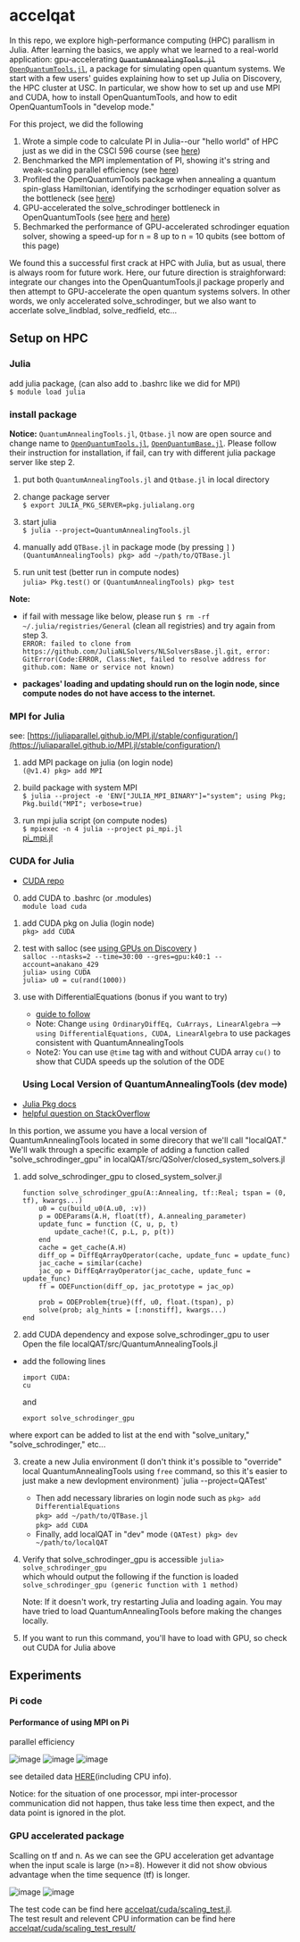 # accelqat
In this repo, we explore high-performance computing (HPC) parallism in Julia. After learning the basics, we apply what we learned to a real-world application: gpu-accelerating ~~`QuantumAnnealingTools.jl`~~ [`OpenQuantumTools.jl`](https://github.com/USCqserver/OpenQuantumTools.jl), a package for simulating open quantum systems. We start with a few users' guides explaining how to set up Julia on Discovery, the HPC cluster at USC. In particular, we show how to set up and use MPI and CUDA, how to install OpenQuantumTools, and how to edit OpenQuantumTools in "develop mode."

For this project, we did the following
1. Wrote a simple code to calculate PI in Julia--our "hello world" of HPC just as we did in the CSCI 596 course (see [here](https://github.com/naezzell/accelqat/tree/main/performance_test))
2. Benchmarked the MPI implementation of PI, showing it's string and weak-scaling parallel efficiency (see [here](https://github.com/naezzell/accelqat/tree/main/performance_test/pi_test))
3. Profiled the OpenQuantumTools package when annealing a quantum spin-glass Hamiltonian, identifying the scrhodinger equation solver as the bottleneck (see [here](https://github.com/naezzell/accelqat/blob/main/performance_test/final_project_profiling.jl))
4. GPU-accelerated the solve_schrodinger bottleneck in OpenQuantumTools (see [here](https://github.com/naezzell/accelqat/tree/main/cuda) and [here](https://github.com/USCqserver/OpenQuantumTools.jl/blob/gpu-accel/src/QSolver/closed_system_solvers.jl))
5. Bechmarked the performance of GPU-accelerated schrodinger equation solver, showing a speed-up for n = 8 up to n = 10 qubits (see bottom of this page)

We found this a successful first crack at HPC with Julia, but as usual, there is always room for future work. Here, our future direction is straighforward: integrate our changes into the OpenQuantumTools.jl package properly and then attempt to GPU-accelerate the open quantum systems solvers. In other words, we only accelerated solve_schrodinger, but we also want to accerlate solve_lindblad, solve_redfield, etc...

## Setup on HPC

### Julia
add julia package, (can also add to .bashrc like we did for MPI)  
    `$ module load julia`

### install package
**Notice:** `QuantumAnnealingTools.jl`, `Qtbase.jl` now are open source and change name to [`OpenQuantumTools.jl`](https://github.com/USCqserver/OpenQuantumTools.jl), [`OpenQuantumBase.jl`](https://github.com/USCqserver/OpenQuantumBase.jl).
Please follow their instruction for installation, if fail, can try with different julia package server like step 2. 

1. put both `QuantumAnnealingTools.jl` and `Qtbase.jl` in local directory

2. change package server  
    `$ export JULIA_PKG_SERVER=pkg.julialang.org`

3. start julia  
    `$ julia --project=QuantumAnnealingTools.jl`

4. manually add `QTBase.jl` in package mode (by pressing `]` )  
    `(QuantumAnnealingTools) pkg> add ~/path/to/QTBase.jl`

5. run unit test (better run in compute nodes)  
    `julia> Pkg.test()` or `(QuantumAnnealingTools) pkg> test`

**Note:** 

- if fail with message like below, please run  `$ rm -rf ~/.julia/registries/General` (clean all registries) and try again from step 3.  
    `ERROR: failed to clone from https://github.com/JuliaNLSolvers/NLSolversBase.jl.git, error: GitError(Code:ERROR, Class:Net, failed to resolve address for github.com: Name or service not known)`

- **packages' loading and updating should run on the login node, since compute nodes do not have access to the internet.**

### MPI for Julia

see: [https://juliaparallel.github.io/MPI.jl/stable/configuration/](https://juliaparallel.github.io/MPI.jl/stable/configuration/)

1. add MPI package on julia (on login node)  
    `(@v1.4) pkg> add MPI`

2. build package with system MPI  
    `$ julia --project -e 'ENV["JULIA_MPI_BINARY"]="system"; using Pkg; Pkg.build("MPI"; verbose=true)`

3. run mpi julia script (on compute nodes)  
    `$ mpiexec -n 4 julia --project pi_mpi.jl`  
    [pi_mpi.jl](Setup%20repo%20on%20HPC%20ab4795a0a26742008190ca88709a937f/pi_mpi.jl)
    
### CUDA for Julia
- [CUDA repo](https://github.com/JuliaGPU/CUDA.jl)

0. add CUDA to .bashrc (or .modules)   
    `module load cuda`

1. add CUDA pkg on Julia (login node)   
    `pkg> add CUDA`
    
2. test with salloc (see [using GPUs on Discovery](https://carc.usc.edu/user-information/user-guides/high-performance-computing/discovery/using-gpus) )     
    `salloc --ntasks=2 --time=30:00 --gres=gpu:k40:1 --account=anakano_429`   
    `julia> using CUDA`    
    `julia> u0 = cu(rand(1000))`
    
3. use with DifferentialEquations (bonus if you want to try)   
    - [guide to follow](https://github.com/SciML/DiffEqGPU.jl#within-method-gpu-parallelism-with-direct-cuarray-usage)
    - Note: Change `using OrdinaryDiffEq, CuArrays, LinearAlgebra` --> `using DifferentialEquations, CUDA, LinearAlgebra` to use packages consistent with QuantumAnnealingTools
    - Note2: You can use `@time` tag with and without CUDA array `cu()` to show that CUDA speeds up the solution of the ODE
    
    ### Using Local Version of QuantumAnnealingTools (dev mode)
- [Julia Pkg docs](https://docs.julialang.org/en/v1/stdlib/Pkg/)
- [helpful question on StackOverflow](https://stackoverflow.com/questions/58098296/julia-be-sure-to-use-dev-version-of-a-package)

In this portion, we assume you have a local version of QuantumAnnealingTools located in some direcory that we'll call "localQAT." We'll walk through a specific example of adding a function called "solve_schrodinger_gpu" in localQAT/src/QSolver/closed_system_solvers.jl 

1. add solve_schrodinger_gpu to closed_system_solver.jl     
    ```
    function solve_schrodinger_gpu(A::Annealing, tf::Real; tspan = (0, tf), kwargs...)
        u0 = cu(build_u0(A.u0, :v))
        p = ODEParams(A.H, float(tf), A.annealing_parameter)
        update_func = function (C, u, p, t)
            update_cache!(C, p.L, p, p(t))
        end
        cache = get_cache(A.H)
        diff_op = DiffEqArrayOperator(cache, update_func = update_func)
        jac_cache = similar(cache)
        jac_op = DiffEqArrayOperator(jac_cache, update_func = update_func)
        ff = ODEFunction(diff_op, jac_prototype = jac_op)

        prob = ODEProblem{true}(ff, u0, float.(tspan), p)
        solve(prob; alg_hints = [:nonstiff], kwargs...)
    end
    ```
    
2. add CUDA dependency and expose solve_schrodinger_gpu to user   
Open the file localQAT/src/QuantumAnnealingTools.jl
- add the following lines 
    ```
    import CUDA:
    cu
    ```   
    and 
    ```
    export solve_schrodinger_gpu
    ```
where export can be added to list at the end with "solve_unitary," "solve_schrodinger," etc...

3. create a new Julia environment (I don't think it's possible to "override" local QuantumAnnealingTools using `free` command, so this it's easier to just make a new devlopment environment)
    `julia --project=QATest'   
    - Then add necessary libraries on login node such as 
    `pkg> add DifferentialEquations`   
    `pkg> add ~/path/to/QTBase.jl`   
    `pkg> add CUDA`   
    - Finally, add localQAT in "dev" mode
    `(QATest) pkg> dev ~/path/to/localQAT`
    
 4. Verify that solve_schrodinger_gpu is accessible
    `julia> solve_schrodinger_gpu`   
    which whould output the following if the function is loaded    
    `solve_schrodinger_gpu (generic function with 1 method)`     
    
    Note: If it doesn't work, try restarting Julia and loading again. You may have tried to load QuantumAnnealingTools before making the changes locally. 
    
5. If you want to run this command, you'll have to load with GPU, so check out CUDA for Julia above

## Experiments
### Pi code
#### Performance of using MPI on Pi

parallel efficiency

![image](https://user-images.githubusercontent.com/18574971/100689201-e0584b00-3338-11eb-9f51-3620d8d8908a.png)
![image](https://user-images.githubusercontent.com/18574971/100689212-e3ebd200-3338-11eb-80c6-c66bd13e4864.png)
![image](https://user-images.githubusercontent.com/18574971/100689222-e6e6c280-3338-11eb-84eb-996cb6bf6ffd.png)

see detailed data [HERE](https://github.com/naezzell/accelqat/tree/main/performance_test/pi_test/test_result/pi_pe_result)(including CPU info).

Notice: for the situation of one processor, mpi inter-processor communication did not happen, thus take less time then expect, and the data point is ignored in the plot.

### GPU accelerated package
Scalling on tf and n. As we can see the GPU acceleration get advantage when the input scale is large (n>=8). However it did not show obvious advantage when the time sequence (tf) is longer.

![image](https://user-images.githubusercontent.com/18574971/101561112-921afb80-3979-11eb-8b0a-b7cb7ed67812.png)
![image](https://user-images.githubusercontent.com/18574971/101561672-98f63e00-397a-11eb-8601-2701860f8b17.png)

The test code can be find here [accelqat/cuda/scaling_test.jl](https://github.com/naezzell/accelqat/blob/main/cuda/scaling_test.jl).  
The test result and relevent CPU information can be find here [accelqat/cuda/scaling_test_result/](https://github.com/naezzell/accelqat/tree/main/cuda/scaling_test_result)
